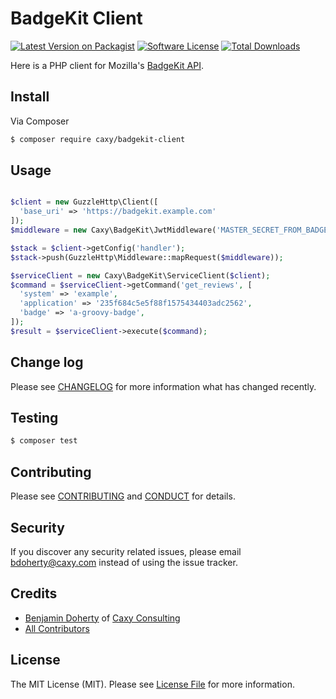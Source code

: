 # BadgeKit Client

[![Latest Version on Packagist][ico-version]][link-packagist]
[![Software License][ico-license]](LICENSE.md)
[![Total Downloads][ico-downloads]][link-downloads]

Here is a PHP client for Mozilla's [BadgeKit API][badgekit-api].

## Install

Via Composer

``` bash
$ composer require caxy/badgekit-client
```
## Usage

``` php

$client = new GuzzleHttp\Client([
  'base_uri' => 'https://badgekit.example.com'
]);
$middleware = new Caxy\BadgeKit\JwtMiddleware('MASTER_SECRET_FROM_BADGEKIT');

$stack = $client->getConfig('handler');
$stack->push(GuzzleHttp\Middleware::mapRequest($middleware));

$serviceClient = new Caxy\BadgeKit\ServiceClient($client);
$command = $serviceClient->getCommand('get_reviews', [
  'system' => 'example',
  'application' => '235f684c5e5f88f1575434403adc2562',
  'badge' => 'a-groovy-badge',
]);
$result = $serviceClient->execute($command);
```

## Change log

Please see [CHANGELOG](CHANGELOG.md) for more information what has changed recently.

## Testing

``` bash
$ composer test
```

## Contributing

Please see [CONTRIBUTING](CONTRIBUTING.md) and [CONDUCT](CONDUCT.md) for details.

## Security

If you discover any security related issues, please email bdoherty@caxy.com instead of using the issue tracker.

## Credits

- [Benjamin Doherty][link-author] of [Caxy Consulting][link-organization]
- [All Contributors][link-contributors]

## License

The MIT License (MIT). Please see [License File](LICENSE.md) for more information.

[badgekit-api]: https://github.com/mozilla/badgekit-api

[ico-version]: https://img.shields.io/packagist/v/caxy/badgekit-client.svg?style=flat-square
[ico-license]: https://img.shields.io/badge/license-MIT-brightgreen.svg?style=flat-square
[ico-travis]: https://img.shields.io/travis/caxy/badgekit-client/master.svg?style=flat-square
[ico-scrutinizer]: https://img.shields.io/scrutinizer/coverage/g/caxy/badgekit-client.svg?style=flat-square
[ico-code-quality]: https://img.shields.io/scrutinizer/g/caxy/badgekit-client.svg?style=flat-square
[ico-downloads]: https://img.shields.io/packagist/dt/caxy/badgekit-client.svg?style=flat-square

[link-packagist]: https://packagist.org/packages/caxy/badgekit-client
[link-downloads]: https://packagist.org/packages/caxy/badgekit-client
[link-author]: https://github.com/bangpound
[link-organization]: https://github.com/caxy
[link-contributors]: ../../contributors
